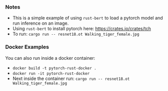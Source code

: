 ### Notes

* This is a simple example of using `rust-bert` to load a pytorch model and run inference on an image.
* Using `rust-bert` to install pytorch here:  https://crates.io/crates/tch 
* To run: `cargo run -- resnet18.ot Walking_tiger_female.jpg`

### Docker Examples

You can also run inside a docker container:

* `docker build -t pytorch-rust-docker .`
* `docker run -it pytorch-rust-docker`
* Next inside the container run: `cargo run -- resnet18.ot Walking_tiger_female.jpg`